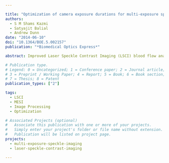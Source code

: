 ```yaml
---

title: "Optimization of camera exposure durations for multi-exposure speckle imaging of the microcirculation"
authors:
  - S M Shams Kazmi
  - Satyajit Balial
  - Andrew Dunn
date: "2014-06-10"
doi: "10.1364/BOE.5.002157"
publication: "*Biomedical Optics Express*"

abstract: Improved Laser Speckle Contrast Imaging (LSCI) blood flow analyses that incorporate inverse models of the underlying laser-tissue interaction have been used to develop more quantitative implementations of speckle flowmetry such as Multi-Exposure Speckle Imaging (MESI). In this paper, we determine the optimal camera exposure durations required for obtaining flow information with comparable accuracy with the prevailing MESI implementation utilized in recent *in vivo* rodent studies. A looping leave-one-out (LOO) algorithm was used to identify exposure subsets which were analyzed for accuracy against flows obtained from analysis with the original full exposure set over 9 animals comprising n = 314 regional flow measurements. From the 15 original exposures, 6 exposures were found using the LOO process to provide comparable accuracy, defined as being no more than 10% deviant, with the original flow measurements. The optimal subset of exposures provides a basis set of camera durations for speckle flowmetry studies of the microcirculation and confers a two-fold faster acquisition rate and a 28% reduction in processing time without sacrificing accuracy. Additionally, the optimization process can be used to identify further reductions in the exposure subsets for tailoring imaging over less expansive flow distributions to enable even faster imaging.

# Publication type.
# Legend: 0 = Uncategorized; 1 = Conference paper; 2 = Journal article;
# 3 = Preprint / Working Paper; 4 = Report; 5 = Book; 6 = Book section;
# 7 = Thesis; 8 = Patent
publication_types: ["2"]

tags:
  - LSCI
  - MESI
  - Image Processing
  - Optimization

# Associated Projects (optional)
#   Associate this publication with one or more of your projects.
#   Simply enter your project's folder or file name without extension.
#   Publication will be listed on project page.
projects:
  - multi-exposure-speckle-imaging
  - laser-speckle-contrast-imaging

---
```


